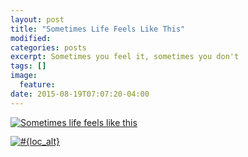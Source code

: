```yaml
---
layout: post
title: "Sometimes Life Feels Like This"
modified:
categories: posts
excerpt: Sometimes you feel it, sometimes you don't
tags: []
image:
  feature:
date: 2015-08-19T07:07:20-04:00
---
```


<div class='instagramphoto'><a href='https://instagram.com/p/6iFbfFOIga/'><img src='https://scontent.cdninstagram.com/hphotos-xaf1/t51.2885-15/s640x640/sh0.08/e35/11899471_1462858757373364_1811038054_n.jpg' alt='Sometimes life feels like this' /></a></div><div class='googlemap' style='padding-top:10pt'><a href='http://maps.google.com?q=38.897241,-77.035693'><img border='0' src='http://maps.googleapis.com/maps/api/staticmap?center=38.897241,-77.035693&markers=38.897241,-77.035693&zoom=14&size=640x640&sensor=false' alt='#{loc_alt}' /></a></div>
